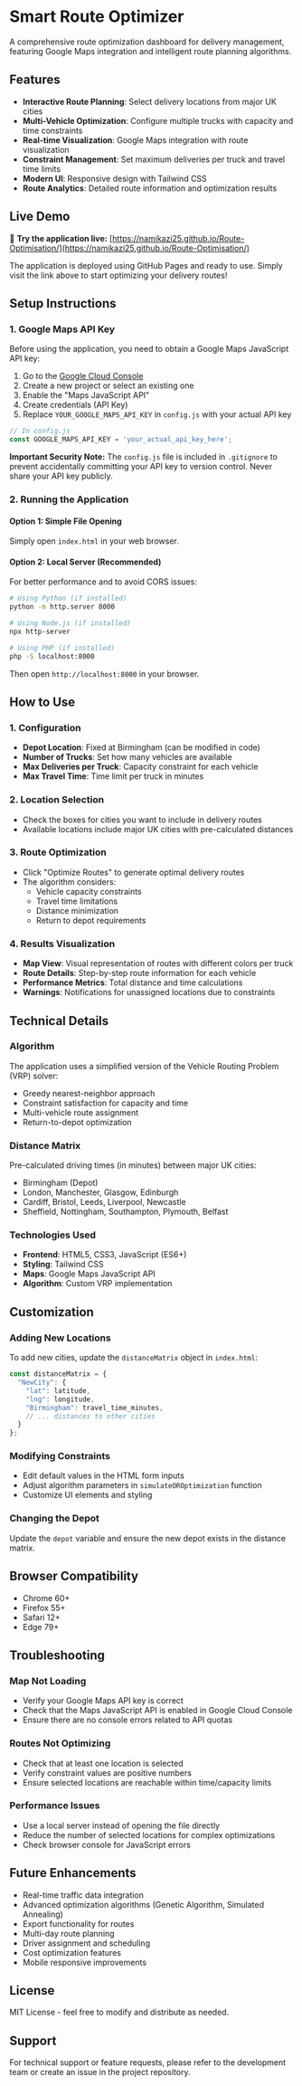 # Smart Route Optimizer

A comprehensive route optimization dashboard for delivery management, featuring Google Maps integration and intelligent route planning algorithms.

## Features

- **Interactive Route Planning**: Select delivery locations from major UK cities
- **Multi-Vehicle Optimization**: Configure multiple trucks with capacity and time constraints
- **Real-time Visualization**: Google Maps integration with route visualization
- **Constraint Management**: Set maximum deliveries per truck and travel time limits
- **Modern UI**: Responsive design with Tailwind CSS
- **Route Analytics**: Detailed route information and optimization results

## Live Demo

🚀 **Try the application live:** [https://namikazi25.github.io/Route-Optimisation/](https://namikazi25.github.io/Route-Optimisation/)

The application is deployed using GitHub Pages and ready to use. Simply visit the link above to start optimizing your delivery routes!

## Setup Instructions

### 1. Google Maps API Key

Before using the application, you need to obtain a Google Maps JavaScript API key:

1. Go to the [Google Cloud Console](https://console.cloud.google.com/)
2. Create a new project or select an existing one
3. Enable the "Maps JavaScript API"
4. Create credentials (API Key)
5. Replace `YOUR_GOOGLE_MAPS_API_KEY` in `config.js` with your actual API key

```javascript
// In config.js
const GOOGLE_MAPS_API_KEY = 'your_actual_api_key_here';
```

**Important Security Note:** The `config.js` file is included in `.gitignore` to prevent accidentally committing your API key to version control. Never share your API key publicly.

### 2. Running the Application

#### Option 1: Simple File Opening
Simply open `index.html` in your web browser.

#### Option 2: Local Server (Recommended)
For better performance and to avoid CORS issues:

```bash
# Using Python (if installed)
python -m http.server 8000

# Using Node.js (if installed)
npx http-server

# Using PHP (if installed)
php -S localhost:8000
```

Then open `http://localhost:8000` in your browser.

## How to Use

### 1. Configuration
- **Depot Location**: Fixed at Birmingham (can be modified in code)
- **Number of Trucks**: Set how many vehicles are available
- **Max Deliveries per Truck**: Capacity constraint for each vehicle
- **Max Travel Time**: Time limit per truck in minutes

### 2. Location Selection
- Check the boxes for cities you want to include in delivery routes
- Available locations include major UK cities with pre-calculated distances

### 3. Route Optimization
- Click "Optimize Routes" to generate optimal delivery routes
- The algorithm considers:
  - Vehicle capacity constraints
  - Travel time limitations
  - Distance minimization
  - Return to depot requirements

### 4. Results Visualization
- **Map View**: Visual representation of routes with different colors per truck
- **Route Details**: Step-by-step route information for each vehicle
- **Performance Metrics**: Total distance and time calculations
- **Warnings**: Notifications for unassigned locations due to constraints

## Technical Details

### Algorithm
The application uses a simplified version of the Vehicle Routing Problem (VRP) solver:
- Greedy nearest-neighbor approach
- Constraint satisfaction for capacity and time
- Multi-vehicle route assignment
- Return-to-depot optimization

### Distance Matrix
Pre-calculated driving times (in minutes) between major UK cities:
- Birmingham (Depot)
- London, Manchester, Glasgow, Edinburgh
- Cardiff, Bristol, Leeds, Liverpool, Newcastle
- Sheffield, Nottingham, Southampton, Plymouth, Belfast

### Technologies Used
- **Frontend**: HTML5, CSS3, JavaScript (ES6+)
- **Styling**: Tailwind CSS
- **Maps**: Google Maps JavaScript API
- **Algorithm**: Custom VRP implementation

## Customization

### Adding New Locations
To add new cities, update the `distanceMatrix` object in `index.html`:

```javascript
const distanceMatrix = {
  "NewCity": {
    "lat": latitude,
    "lng": longitude,
    "Birmingham": travel_time_minutes,
    // ... distances to other cities
  }
};
```

### Modifying Constraints
- Edit default values in the HTML form inputs
- Adjust algorithm parameters in `simulateOROptimization` function
- Customize UI elements and styling

### Changing the Depot
Update the `depot` variable and ensure the new depot exists in the distance matrix.

## Browser Compatibility

- Chrome 60+
- Firefox 55+
- Safari 12+
- Edge 79+

## Troubleshooting

### Map Not Loading
- Verify your Google Maps API key is correct
- Check that the Maps JavaScript API is enabled in Google Cloud Console
- Ensure there are no console errors related to API quotas

### Routes Not Optimizing
- Check that at least one location is selected
- Verify constraint values are positive numbers
- Ensure selected locations are reachable within time/capacity limits

### Performance Issues
- Use a local server instead of opening the file directly
- Reduce the number of selected locations for complex optimizations
- Check browser console for JavaScript errors

## Future Enhancements

- Real-time traffic data integration
- Advanced optimization algorithms (Genetic Algorithm, Simulated Annealing)
- Export functionality for routes
- Multi-day route planning
- Driver assignment and scheduling
- Cost optimization features
- Mobile responsive improvements

## License

MIT License - feel free to modify and distribute as needed.

## Support

For technical support or feature requests, please refer to the development team or create an issue in the project repository.